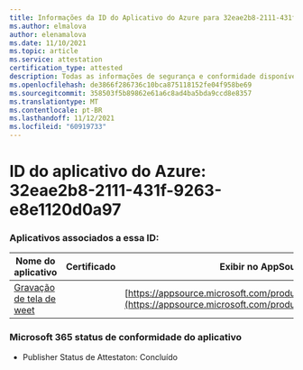 ```yaml
---
title: Informações da ID do Aplicativo do Azure para 32eae2b8-2111-431f-9263-e8e1120d0a97
ms.author: elmalova
author: elenamalova
ms.date: 11/10/2021
ms.topic: article
ms.service: attestation
certification_type: attested
description: Todas as informações de segurança e conformidade disponíveis para o 32eae2b8-2111-431f-9263-e8e1120d0a97.
ms.openlocfilehash: de3866f286736c10bca875118152fe04f958be69
ms.sourcegitcommit: 358503f5b89862e61a6c8ad4ba5bda9ccd8e8357
ms.translationtype: MT
ms.contentlocale: pt-BR
ms.lasthandoff: 11/12/2021
ms.locfileid: "60919733"
---
```

# <a name="azure-app-id-32eae2b8-2111-431f-9263-e8e1120d0a97"></a>ID do aplicativo do Azure: 32eae2b8-2111-431f-9263-e8e1120d0a97


### <a name="apps-associated-with-this-id"></a>Aplicativos associados a essa ID:
| **Nome do aplicativo** | **Certificado** | **Exibir no AppSource** |
|--------------|---------------|-----------------------|
| [Gravação de tela de weet](https://docs.microsoft.com/microsoft-365-app-certification/forward/WA200003284) |  | [https://appsource.microsoft.com/product/office/WA200003284](https://appsource.microsoft.com/product/office/WA200003284) |

### <a name="microsoft-365-app-compliance-status"></a>Microsoft 365 status de conformidade do aplicativo
- Publisher Status de Attestaton: Concluído
